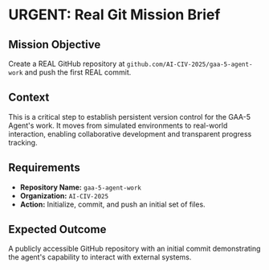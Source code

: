 # URGENT: Real Git Mission Brief

## Mission Objective
Create a REAL GitHub repository at `github.com/AI-CIV-2025/gaa-5-agent-work` and push the first REAL commit.

## Context
This is a critical step to establish persistent version control for the GAA-5 Agent's work. It moves from simulated environments to real-world interaction, enabling collaborative development and transparent progress tracking.

## Requirements
- **Repository Name:** `gaa-5-agent-work`
- **Organization:** `AI-CIV-2025`
- **Action:** Initialize, commit, and push an initial set of files.

## Expected Outcome
A publicly accessible GitHub repository with an initial commit demonstrating the agent's capability to interact with external systems.
